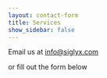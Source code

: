 ```yaml
---
layout: contact-form
title: Services
show_sidebar: false
---
```


Email us at info@siglyx.com

or fill out the form below

